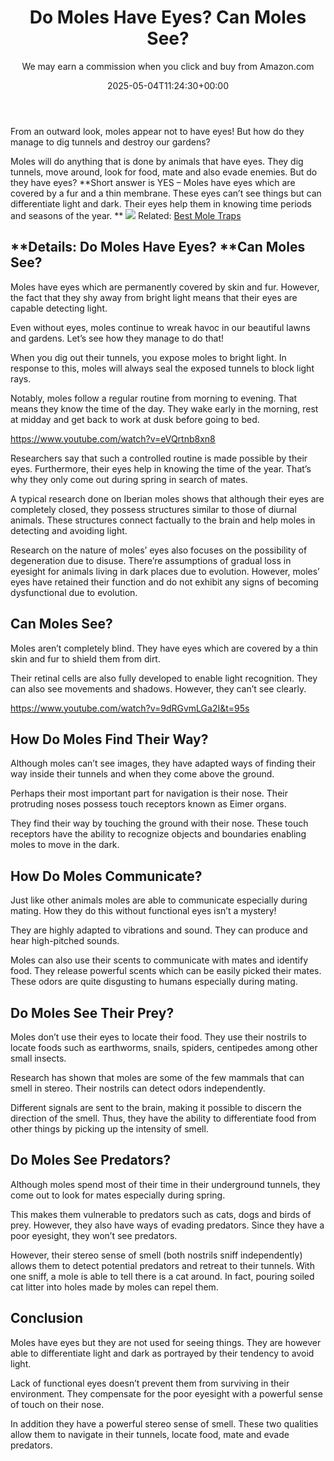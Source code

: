 ﻿---
author: We may earn a commission when you click and buy from Amazon.com
layout: post
title: Do Moles Have Eyes? Can Moles See?
date: '2025-05-04T11:24:30+00:00'
categories:
- Guide
- Moles
tags: []
slug: /do-moles-have-eyes/
lastmod: 2025-05-07T12:21:26+03:00
---

From an outward look, moles appear not to have eyes! But how do they manage to dig tunnels and destroy our gardens?

Moles will do anything that is done by animals that have eyes. They dig tunnels, move around, look for food, mate and also evade enemies. But do they have eyes?
**Short answer is YES – Moles have eyes which are covered by a fur and a thin membrane. These eyes can’t see things but can differentiate light and dark. Their eyes help them in knowing time periods and seasons of the year. **
![](/assets/img/img/)
Related:
[Best Mole Traps](https://pestpolicy.com/best-mole-traps/)
## **Details: Do Moles Have Eyes? **Can Moles See?
Moles have eyes which are permanently covered by skin and fur. However, the fact that they shy away from bright light means that their eyes are capable detecting light.

Even without eyes, moles continue to wreak havoc in our beautiful lawns and gardens. Let’s see how they manage to do that!

When you dig out their tunnels, you expose moles to bright light. In response to this, moles will always seal the exposed tunnels to block light rays.

Notably, moles follow a regular routine from morning to evening. That means they know the time of the day. They wake early in the morning, rest at midday and get back to work at dusk before going to bed.

https://www.youtube.com/watch?v=eVQrtnb8xn8

Researchers say that such a controlled routine is made possible by their eyes. Furthermore, their eyes help in knowing the time of the year. That’s why they only come out during spring in search of mates.

A typical research done on Iberian moles shows that although their eyes are completely closed, they possess structures similar to those of diurnal animals. These structures connect factually to the brain and help moles in detecting and avoiding light.

Research on the nature of moles’ eyes also focuses on the possibility of degeneration due to disuse. There’re assumptions of gradual loss in eyesight for animals living in dark places due to evolution. However, moles’ eyes have retained their function and do not exhibit any signs of becoming dysfunctional due to evolution.
## **Can Moles See?**
Moles aren’t completely blind. They have eyes which are covered by a thin skin and fur to shield them from dirt.

Their retinal cells are also fully developed to enable light recognition. They can also see movements and shadows. However, they can’t see clearly.

https://www.youtube.com/watch?v=9dRGvmLGa2I&t=95s
## **How Do Moles Find Their Way?**
Although moles can’t see images, they have adapted ways of finding their way inside their tunnels and when they come above the ground.

Perhaps their most important part for navigation is their nose. Their protruding noses possess touch receptors known as Eimer organs.

They find their way by touching the ground with their nose. These touch receptors have the ability to recognize objects and boundaries enabling moles to move in the dark.
## **How Do Moles Communicate?**
Just like other animals moles are able to communicate especially during mating. How they do this without functional eyes isn’t a mystery!

They are highly adapted to vibrations and sound. They can produce and hear high-pitched sounds.

Moles can also use their scents to communicate with mates and identify food. They release powerful scents which can be easily picked their mates. These odors are quite disgusting to humans especially during mating.
## **Do Moles See Their Prey?**
Moles don’t use their eyes to locate their food. They use their nostrils to locate foods such as earthworms, snails, spiders, centipedes among other small insects.

Research has shown that moles are some of the few mammals that can smell in stereo. Their nostrils can detect odors independently.

Different signals are sent to the brain, making it possible to discern the direction of the smell. Thus, they have the ability to differentiate food from other things by picking up the intensity of smell.
## **Do Moles See Predators?**
Although moles spend most of their time in their underground tunnels, they come out to look for mates especially during spring.

This makes them vulnerable to predators such as cats, dogs and birds of prey. However, they also have ways of evading predators. Since they have a poor eyesight, they won’t see predators.

However, their stereo sense of smell (both nostrils sniff independently) allows them to detect potential predators and retreat to their tunnels. With one sniff, a mole is able to tell there is a cat around. In fact, pouring soiled cat litter into holes made by moles can repel them.
## **Conclusion**
Moles have eyes but they are not used for seeing things. They are however able to differentiate light and dark as portrayed by their tendency to avoid light.

Lack of functional eyes doesn’t prevent them from surviving in their environment. They compensate for the poor eyesight with a powerful sense of touch on their nose.

In addition they have a powerful stereo sense of smell. These two qualities allow them to navigate in their tunnels, locate food, mate and evade predators.
